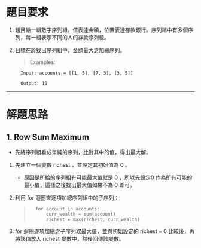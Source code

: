# 題目要求

1. 題目給一組數字序列組，值表達金額，位置表達存款銀行。序列組中有多個序列，每一組表示不同的人的存款序列組。

2. 目標在於找出序列組中，金額最大之加總序列。

    > Examples:
    >    
         Input: accounts = [[1, 5], [7, 3], [3, 5]]
        
         Output: 10

-----------------

# 解題思路

##  1. Row Sum Maximum

* 先將序列組看成單純的序列，比對其中的值，得出最大解。

1. 先建立一個變數 richest ，並設定其初始值為 0 。

    * 原因是所給的序列組有可能最大值就是 0 ，所以先設定0 作為所有可能的最小值，這樣之後找出最大值如果不為 0 即可。

2.  利用 for 迴圈來逐項加總序列組中的子序列：
    >
    >       for account in accounts:
    >           curr_wealth = sum(account)
    >           richest = max(richest, curr_wealth)
    >

3. for 迴圈逐項加總之子序列取最大值，並與初始設定的 richest = 0 比較後，再將該值放入 richest 變數中，然後回傳該變數。
